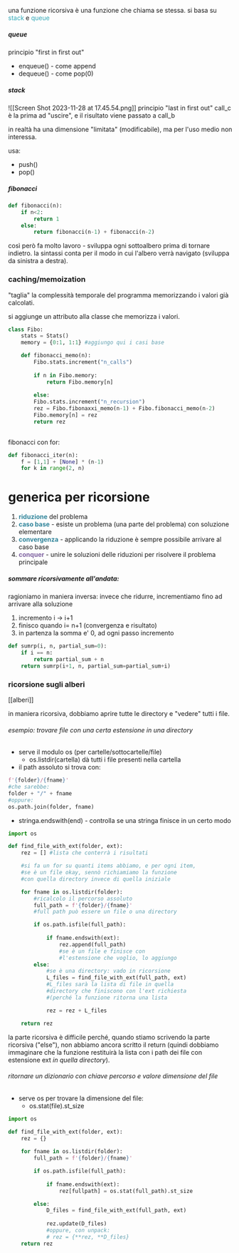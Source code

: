 una funzione ricorsiva è una funzione che chiama se stessa.
si basa su <span style="color:#32a9b8">stack</span> e <span style="color:#32a9b8">queue</span>
##### queue
principio "first in first out"
- enqueue() - come append
- dequeue() - come pop(0)
##### stack
![[Screen Shot 2023-11-28 at 17.45.54.png]]
principio "last in first out"
call_c è la prima ad "uscire", e il risultato viene passato a call_b

in realtà ha una dimensione "limitata" (modificabile), ma per l'uso medio non interessa.

usa:
- push()
- pop()

##### fibonacci
```python
def fibonacci(n):
	if n<2:
		return 1
	else:
		return fibonacci(n-1) + fibonacci(n-2)
```

così però fa molto lavoro - sviluppa ogni sottoalbero prima di tornare indietro.
la sintassi conta per il modo in cui l'albero verrà navigato (sviluppa da sinistra a destra).
### caching/memoization
"taglia" la complessità temporale del programma memorizzando i valori già calcolati.

si aggiunge un attributo alla classe che memorizza i valori.
```python
class Fibo:
	stats = Stats()
	memory = {0:1, 1:1} #aggiungo qui i casi base

	def fibonacci_memo(n):
		Fibo.stats.increment("n_calls")
			
		if n in Fibo.memory:
			return Fibo.memory[n]
			
		else:
		Fibo.stats.increment("n_recursion")
		rez = Fibo.fibonaxxi_memo(n-1) + Fibo.fibonacci_memo(n-2)
		Fibo.memory[n] = rez
		return rez
	
```

fibonacci con for:
```python
def fibonacci_iter(n):
	f = [1,1] + [None] * (n-1)
	for k in range(2, n)
```
# generica per ricorsione

1) **<font color="#31859b">riduzione</font>** del problema
2) **<font color="#31859b">caso base</font>** - esiste un problema (una parte del problema) con soluzione elementare
3) **<font color="#31859b">convergenza</font>** - applicando la riduzione  è sempre possibile arrivare al caso base
4) **<font color="#8064a2">conquer</font>** - unire le soluzioni delle riduzioni per risolvere il problema principale


##### sommare ricorsivamente all'andata:
ragioniamo in maniera inversa: invece che ridurre, incrementiamo fino ad arrivare alla soluzione

1. incremento i -> i+1
2. finisco quando i= n+1 (convergenza e risultato)
3. in partenza la somma e' 0, ad ogni passo incremento
```python
def sumrp(i, n, partial_sum=0):
    if i == n:
        return partial_sum + n 
    return sumrp(i+1, n, partial_sum=partial_sum+i)
```

### ricorsione sugli alberi
[[alberi]]

in maniera ricorsiva, dobbiamo aprire tutte le directory e "vedere" tutti i file.
###### esempio: trovare file con una certa estensione in una directory 
- serve il modulo os (per cartelle/sottocartelle/file)
	- os.listdir(cartella) dà tutti i file presenti nella cartella 
- il path assoluto si trova con:
```python
f'{folder}/{fname}'
#che sarebbe:
folder + "/" + fname
#oppure:
os.path.join(folder, fname)
```
- stringa.endswith(end) - controlla se una stringa finisce in un certo modo

```python
import os

def find_file_with_ext(folder, ext):
	rez = [] #lista che conterrà i risultati

	#si fa un for su quanti items abbiamo, e per ogni item,
	#se è un file okay, sennò richiamiamo la funzione
	#con quella directory invece di quella iniziale

	for fname in os.listdir(folder):
		#ricalcolo il percorso assoluto
		full_path = f'{folder}/{fname}'
		#full path può essere un file o una directory

		if os.path.isfile(full_path):
		
			if fname.endswith(ext):
				rez.append(full_path)
				#se è un file e finisce con 
				#l'estensione che voglio, lo aggiungo
		else:
			#se è una directory: vado in ricorsione
			L_files = find_file_with_ext(full_path, ext)
			#L_files sarà la lista di file in quella
			#directory che finiscono con l'ext richiesta
			#(perché la funzione ritorna una lista

			rez = rez + L_files

	return rez
```

la parte ricorsiva è difficile perché, quando stiamo scrivendo la parte ricorsiva ("else"), non abbiamo ancora scritto il return (quindi dobbiamo immaginare che la funzione restituirà la lista con i path dei file con estensione ext *in quella directory*).

###### ritornare un dizionario con chiave percorso e valore dimensione del file
- serve os per trovare la dimensione del file: 
	- os.stat(file).st_size 

```python
import os

def find_file_with_ext(folder, ext):
	rez = {} 
	
	for fname in os.listdir(folder):
		full_path = f'{folder}/{fname}'

		if os.path.isfile(full_path):
		
			if fname.endswith(ext):
				rez[fullpath] = os.stat(full_path).st_size 

		else:
			D_files = find_file_with_ext(full_path, ext)
			
			rez.update(D_files)
			#oppure, con unpack:
			# rez = {**rez, **D_files}
	return rez
```